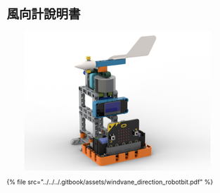 # 風向計說明書

<figure><img src="../../../.gitbook/assets/windvane_direction_robotbit.png" alt=""><figcaption></figcaption></figure>

{% file src="../../../.gitbook/assets/windvane_direction_robotbit.pdf" %}
